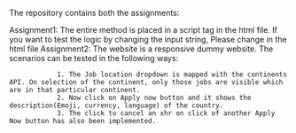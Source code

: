 The repository contains both the assignments:

Assignment1: The entire method is placed in a script tag in the html file. If you want to  test the logic by changing the input string, Please change in the html file
Assignment2: The website is a responsive dummy website. The scenarios can be tested in the following ways:
				
				1. The Job location dropdown is mapped with the continents API. On selection of the continent, only those jobs are visible which are in that particular continent.
				2. Now click on Apply now button and it shows the description(Emoji, currency, language) of the country.
				3. The click to cancel an xhr on click of another Apply Now button has also been implemented.